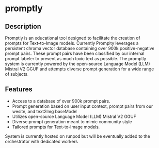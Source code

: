 # promptly

## Description
Promptly is an educational tool designed to facilitate the creation of prompts for Text-to-Image models. Currently Promplty leverages a persistent chroma vector database containing over 900k positive-negative prompt pairs. These prompt pairs have been classified by our internal prompt labeler to prevent as much toxic text as possible. The promptly system is currently powered by the open-source Language Model (LLM) Mistral V2 GGUF and attempts diverse prompt generation for a wide range of subjects.

## Features
- Access to a database of over 900k prompt pairs.
- Prompt generation based on user input context, prompt pairs from our wesite, and text2Img baseModel
- Utilizes open-source Language Model (LLM) Mistral V2 GGUF
- Diverse prompt generation meant to mimic community style 
- Tailored prompts for Text-to-Image models.

System is currently hosted on runpod but will be eventually added to the orchestrator with dedicated workers